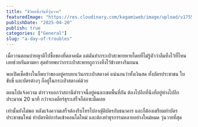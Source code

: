 ```yaml
---
title: "ชีวิตหนึ่งวันที่วุ่นวาย"
featuredImage: "https://res.cloudinary.com/kagamiweb/image/upload/v1755266191/blog.coregamehd.com/a-day-of-troubles.jpg"
publishDate: "2025-04-20"
publish: true
categories: ["General"]
slug: "a-day-of-troubles"
---
```


เมื่อวานตอนบ่ายญาติไปซื้อของที่ตลาดนัด แต่ดันทำกระเป๋าสะพายหายโดยที่ไม่รู้ตัวว่าลืมทิ้งไว้ที่ไหน เลยช่วยกันตามหา สุดท้ายพบว่ากระเป๋าสะพายถูกวางทิ้งไว้ข้างทางริมถนน 

พอเปิดเช็คข้างในก็พบว่าของอยู่ครบยกเว้นกระเป๋าสตางค์ แน่นอนว่าทั้งเงินสด ทั้งบัตรประชาชน ใบขับขี่ และบัตรต่างๆ ก็อยู่ในกระเป๋าสตางค์ด้วย

ตอนไปแจ้งความ ตำรวจบอกว่าสถานีตำรวจนี้อยู่คนละเขตพื้นที่กัน ต้องไปอีกที่นึงที่อยู่ห่างไปอีกประมาณ 20 นาที กว่าจะเคลียร์ธุระเสร็จก็ล่อซะมืดเลย

เท่านั้นยังไม่พอ หลังแจ้งความเสร็จต้องรีบโทรไปอาญัติบัตรกับธนาคาร และก็ต้องเตรียมทำบัตรประชาชนใหม่ ทำบัตรคีย์การ์ดเข้าคอนโดใหม่ และต้องทำธุรกรรมหลายอย่างใหม่หมด วุ่นวายที่สุด